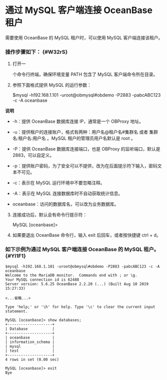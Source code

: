 通过 MySQL 客户端连接 OceanBase 租户 
================================================



需要使用 OceanBase 的 MySQL 租户时，可以使用 MySQL 客户端连接该租户。

### 操作步骤如下： {#W32rS}

1. 打开一

   个命令行终端，确保环境变量 PATH 包含了 MySQL 客户端命令所在目录。
   

2. 参照下面格式提供 MySQL 的运行参数：




    $mysql -h192.168.1.101 -uroot@obmysql#obdemo -P2883 -pabcABC123 -c -A oceanbase


**说明**



* -h：提供 OceanBase 数据库连接 IP，通常是一个 OBProxy 地址。

  

* -u：提供租户的连接账户，格式有两种：用户名@租户名#集群名 或者 集群名:租户名:用户名 。MySQL 租户的管理员用户名默认是 root 。

  

* -P：提供 OceanBase 数据库连接端口，也是 OBProxy 的监听端口，默认是2883，可以自定义。

  

* -p：提供账户密码，为了安全可以不提供，改为在后面提示符下输入，密码文本不可见。

  

* -c：表示在 MySQL 运行环境中不要忽略注释。

  

* -A：表示在 MySQL 连接数据库时不自动获取统计信息。

  

* oceanbase：访问的数据库名，可以改为业务数据库。

  




3. 连接成功后，默认会有命令行提示符：




    MySQL [oceanbase]> 



4. 如果要退出 OceanBase 命令行，输入 exit 后回车，或者按快捷键 ctrl + d。




### 如下示例为通过 MySQL 客户端连接 OceanBase 的 MySQL 租户。 {#Yl1F1}

    $mysql -h192.168.1.101 -uroot@obmysql#obdemo -P2883 -pabcABC123 -c -A oceanbase
    Welcome to the MariaDB monitor.  Commands end with ; or \g.
    Your MySQL connection id is 62488
    Server version: 5.6.25 OceanBase 2.2.20 (...) (Built Aug 10 2019 15:27:33)
    
    <...省略...>
    
    Type 'help;' or '\h' for help. Type '\c' to clear the current input statement.
    
    MySQL [oceanbase]> show databases;
    +--------------------+
    | Database           |
    +--------------------+
    | oceanbase          |
    | information_schema |
    | mysql              |
    | test               |
    +--------------------+
    4 rows in set (0.00 sec)
    
    MySQL [oceanbase]> exit
    Bye


